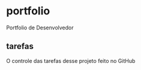 # portfolio
Portfolio de Desenvolvedor

## tarefas

O controle das tarefas desse projeto feito no GitHub 